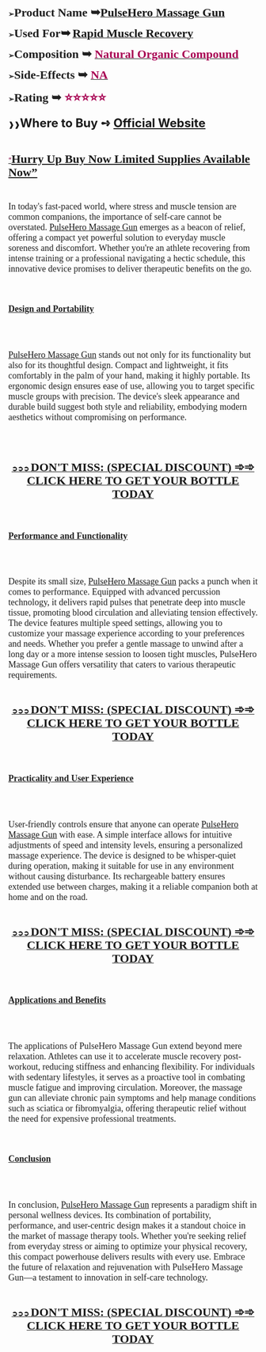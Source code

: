 <p><span style="color: #212121;"><strong>➢</strong><span style="font-size: large;"><strong><span style="font-family: 'Liberation Serif', serif;"><span style="font-size: x-large;">Product Name ➥</span></span></strong><strong><a class="western" href="https://besthealthtopic.com/pulsehero-massage-gun-buy/"><span style="font-family: 'Liberation Serif', serif;"><span style="font-size: x-large;">PulseHero Massage Gun</span></span></a></strong></span></span></p>
<p><span style="color: #212121;"><strong>➢<span style="font-size: large;"><span style="font-family: 'Liberation Serif', serif;"><span style="font-size: x-large;"><strong>Used For</strong></span></span></span></strong></span><strong><span style="font-family: 'Liberation Serif', serif;"><span style="font-size: x-large;"><strong>➥</strong></span></span></strong> <strong><a class="western" href="https://besthealthtopic.com/pulsehero-massage-gun-buy/"><span style="font-family: 'Liberation Serif', serif;"><span style="font-size: x-large;"><strong>Rapid Muscle Recovery</strong></span></span></a></strong></p>
<p><span style="color: #212121;"><strong>➢</strong><span style="font-family: 'Liberation Serif', serif;"><span style="font-size: large;"><strong><span style="font-size: x-large;"><strong>Composition ➥ </strong></span></strong><strong><a class="western" href="https://besthealthtopic.com/pulsehero-massage-gun-buy/"><span style="color: #a80053;"><span style="font-size: x-large;"><strong>Natural Organic Compound</strong></span></span></a></strong></span></span></span></p>
<p><span style="color: #212121;"><strong>➢</strong><span style="font-family: 'Liberation Serif', serif;"><span style="font-size: large;"><strong><span style="font-size: x-large;"><strong>Side-Effects ➥ </strong></span></strong><strong><a class="western" href="https://besthealthtopic.com/pulsehero-massage-gun-buy/"><span style="color: #a80053;"><span style="font-size: x-large;"><strong>NA</strong></span></span></a></strong></span></span></span></p>
<p><span style="color: #212121;"><strong>➢</strong><span style="font-family: 'Liberation Serif', serif;"><span style="font-size: large;"><strong><span style="font-size: x-large;"><strong>Rating ➥ </strong></span></strong><strong><span style="color: #a80053;"><span style="font-size: x-large;"><strong>⭐⭐⭐⭐⭐</strong></span></span></strong></span></span></span></p>
<p><strong>❱❱<span style="font-size: x-large;"><strong>Where to Buy ➺ <a class="western" href="https://besthealthtopic.com/pulsehero-massage-gun-buy/">Official Website</a></strong></span></strong></p>
<p>&nbsp;</p>
<p lang="en-GB" align="left"><span style="color: #212121;"><span style="color: #0563c1;"><a class="western" href="https://besthealthtopic.com/pulsehero-massage-gun-buy/"><span style="color: #80003f;">&ldquo;</span></a><span style="font-family: 'Liberation Serif', serif;"><span style="font-size: x-large;"><a class="western" href="https://besthealthtopic.com/pulsehero-massage-gun-buy/"><span lang="en-US"><strong>Hurry Up Buy Now Limited Supplies Available Now&rdquo;</strong></span></a></span></span></span></span></p>
<p>&nbsp;</p>
<p><span style="color: #212121;"><span style="font-family: 'Liberation Serif', serif;"><span style="font-size: large;">In today's fast-paced world, where stress and muscle tension are common companions, the importance of self-care cannot be overstated. <a class="western" href="https://www.facebook.com/PulseHeroMassageGun/">PulseHero Massage Gun</a> emerges as a beacon of relief, offering a compact yet powerful solution to everyday muscle soreness and discomfort. Whether you're an athlete recovering from intense training or a professional navigating a hectic schedule, this innovative device promises to deliver therapeutic benefits on the go.</span></span></span></p>
<p>&nbsp;</p>
<h2><span style="color: #212121;"><span style="font-family: 'Liberation Serif', serif;"><span style="font-size: large;"><u><strong>Design and Portability</strong></u></span></span></span></h2>
<h2>&nbsp;</h2>
<p><span style="color: #212121;"><span style="font-family: 'Liberation Serif', serif;"><span style="font-size: large;"><a class="western" href="https://pulse-hero-massage-gun.company.site/">PulseHero Massage Gun</a> stands out not only for its functionality but also for its thoughtful design. Compact and lightweight, it fits comfortably in the palm of your hand, making it highly portable. Its ergonomic design ensures ease of use, allowing you to target specific muscle groups with precision. The device's sleek appearance and durable build suggest both style and reliability, embodying modern aesthetics without compromising on performance.</span></span></span></p>
<p>&nbsp;</p>
<p>&nbsp;</p>
<p align="center"><span style="color: #212121;"><u><strong><a class="western" href="https://besthealthtopic.com/pulsehero-massage-gun-buy/">➲➲➲ </a><span style="font-family: 'Liberation Serif', serif;"><span style="font-size: large;"><strong><a class="western" href="https://besthealthtopic.com/pulsehero-massage-gun-buy/"><span style="font-size: x-large;">DON'T MISS: (SPECIAL DISCOUNT) ➾➾ CLICK HERE TO GET YOUR BOTTLE TODAY</span></a></strong></span></span></strong></u></span></p>
<p>&nbsp;</p>
<h2><span style="color: #212121;"><span style="font-family: 'Liberation Serif', serif;"><span style="font-size: large;"><u><strong>Performance and Functionality</strong></u></span></span></span></h2>
<h2>&nbsp;</h2>
<p><span style="color: #212121;"><span style="font-family: 'Liberation Serif', serif;"><span style="font-size: large;">Despite its small size, <a class="western" href="https://pulsehero-massage-gun.godaddysites.com/">PulseHero Massage Gun</a> packs a punch when it comes to performance. Equipped with advanced percussion technology, it delivers rapid pulses that penetrate deep into muscle tissue, promoting blood circulation and alleviating tension effectively. The device features multiple speed settings, allowing you to customize your massage experience according to your preferences and needs. Whether you prefer a gentle massage to unwind after a long day or a more intense session to loosen tight muscles, PulseHero Massage Gun offers versatility that caters to various therapeutic requirements.</span></span></span></p>
<p>&nbsp;</p>
<p align="center"><span style="color: #212121;"><u><strong><a class="western" href="https://besthealthtopic.com/pulsehero-massage-gun-buy/">➲➲➲ </a><span style="font-family: 'Liberation Serif', serif;"><span style="font-size: large;"><strong><a class="western" href="https://besthealthtopic.com/pulsehero-massage-gun-buy/"><span style="font-size: x-large;">DON'T MISS: (SPECIAL DISCOUNT) ➾➾ CLICK HERE TO GET YOUR BOTTLE TODAY</span></a></strong></span></span></strong></u></span></p>
<p>&nbsp;</p>
<h2><span style="color: #212121;"><span style="font-family: 'Liberation Serif', serif;"><span style="font-size: large;"><u><strong>Practicality and User Experience</strong></u></span></span></span></h2>
<h2>&nbsp;</h2>
<p><span style="color: #212121;"><span style="font-family: 'Liberation Serif', serif;"><span style="font-size: large;">User-friendly controls ensure that anyone can operate <a class="western" href="https://pulsehero-massage-gun-canada.company.site/">PulseHero Massage Gun</a> with ease. A simple interface allows for intuitive adjustments of speed and intensity levels, ensuring a personalized massage experience. The device is designed to be whisper-quiet during operation, making it suitable for use in any environment without causing disturbance. Its rechargeable battery ensures extended use between charges, making it a reliable companion both at home and on the road.</span></span></span></p>
<p>&nbsp;</p>
<p align="center"><span style="color: #212121;"><u><strong><a class="western" href="https://besthealthtopic.com/pulsehero-massage-gun-buy/">➲➲➲ </a><span style="font-family: 'Liberation Serif', serif;"><span style="font-size: large;"><strong><a class="western" href="https://besthealthtopic.com/pulsehero-massage-gun-buy/"><span style="font-size: x-large;">DON'T MISS: (SPECIAL DISCOUNT) ➾➾ CLICK HERE TO GET YOUR BOTTLE TODAY</span></a></strong></span></span></strong></u></span></p>
<p>&nbsp;</p>
<h2><span style="color: #212121;"><span style="font-family: 'Liberation Serif', serif;"><span style="font-size: large;"><u><strong>Applications and Benefits</strong></u></span></span></span></h2>
<h2>&nbsp;</h2>
<p><span style="color: #212121;"><span style="font-family: 'Liberation Serif', serif;"><span style="font-size: large;">The applications of PulseHero Massage Gun extend beyond mere relaxation. Athletes can use it to accelerate muscle recovery post-workout, reducing stiffness and enhancing flexibility. For individuals with sedentary lifestyles, it serves as a proactive tool in combating muscle fatigue and improving circulation. Moreover, the massage gun can alleviate chronic pain symptoms and help manage conditions such as sciatica or fibromyalgia, offering therapeutic relief without the need for expensive professional treatments.</span></span></span></p>
<p>&nbsp;</p>
<h2><span style="color: #212121;"><span style="font-family: 'Liberation Serif', serif;"><span style="font-size: large;"><u><strong>Conclusion</strong></u></span></span></span></h2>
<h2>&nbsp;</h2>
<p><span style="color: #212121;"><span style="font-family: 'Liberation Serif', serif;"><span style="font-size: large;">In conclusion, <a class="western" href="https://pulsehero-massage-gun.godaddysites.com/">PulseHero Massage Gun</a> represents a paradigm shift in personal wellness devices. Its combination of portability, performance, and user-centric design makes it a standout choice in the market of massage therapy tools. Whether you're seeking relief from everyday stress or aiming to optimize your physical recovery, this compact powerhouse delivers results with every use. Embrace the future of relaxation and rejuvenation with PulseHero Massage Gun&mdash;a testament to innovation in self-care technology.</span></span></span></p>
<p>&nbsp;</p>
<p align="center"><span style="color: #212121;"><u><strong><a class="western" href="https://besthealthtopic.com/pulsehero-massage-gun-buy/">➲➲➲ </a><span style="font-family: 'Liberation Serif', serif;"><span style="font-size: large;"><strong><a class="western" href="https://besthealthtopic.com/pulsehero-massage-gun-buy/"><span style="font-size: x-large;">DON'T MISS: (SPECIAL DISCOUNT) ➾➾ CLICK HERE TO GET YOUR BOTTLE TODAY</span></a></strong></span></span></strong></u></span></p>
<p>&nbsp;</p>
